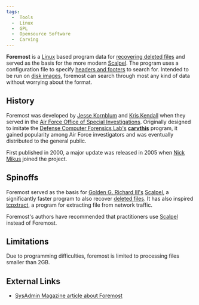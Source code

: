 ```yaml
---
tags:
  -  Tools
  -  Linux 
  -  GPL
  -  Opensource Software
  -  Carving 
---
```

**Foremost** is a [Linux](linux.md) based program data for
[recovering deleted files](recovering_deleted_data.md) and
served as the basis for the more modern [Scalpel](scalpel.md).
The program uses a configuration file to specify [headers and
footers](file_formats.md) to search for. Intended to be run on
[disk images](disk_image.md), foremost can search through most
any kind of data without worrying about the format.

## History

Foremost was developed by [Jesse Kornblum](jesse_kornblum.md)
and [Kris Kendall](kris_kendall.md) when they served in the [Air
Force Office of Special
Investigations](air_force_office_of_special_investigations.md).
Originally designed to imitate the [Defense Computer Forensics
Lab's](defense_computer_forensics_lab.md)
**[carvthis](carvthis.md)** program, it gained popularity among
Air Force investigators and was eventually distributed to the general
public.

First published in 2000, a major update was released in 2005 when [Nick
Mikus](nick_mikus.md) joined the project.

## Spinoffs

Foremost served as the basis for [Golden G. Richard
III's](golden_g._richard_iii.md) [Scalpel](scalpel.md),
a significantly faster program to also recover [deleted
files](deleted_files.md). It has also inspired
[tcpxtract](tcpxtract.md), a program for extracting file from
network traffic.

Foremost's authors have recommended that practitioners use
[Scalpel](scalpel.md) instead of Foremost.

## Limitations

Due to programming difficulties, foremost is limited to processing files
smaller than 2GB.

## External Links

- [SysAdmin Magazine article about
  Foremost](http://www.samag.com/documents/s=8859/sam0309a/sam0309a.htm)
